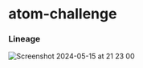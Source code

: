 # atom-challenge


### Lineage
![Screenshot 2024-05-15 at 21 23 00](https://github.com/stavros-vl/atom-challenge/assets/50328447/d5906c7a-a4e1-41e4-962a-09d25c106180)
